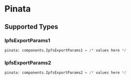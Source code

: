 # Pinata


## Supported Types

### IpfsExportParams1

```python
pinata: components.IpfsExportParams1 = /* values here */
```

### IpfsExportParams2

```python
pinata: components.IpfsExportParams2 = /* values here */
```


